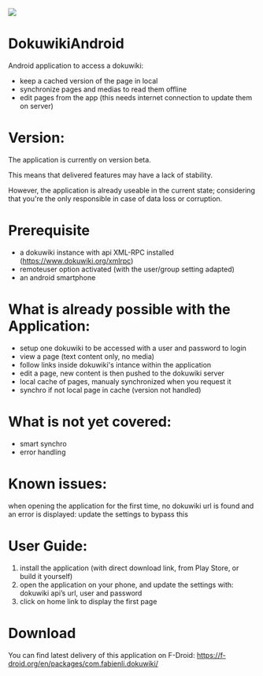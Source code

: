 <img src="https://raw.githubusercontent.com/fabienli/DokuwikiAndroid/master/logo.png"/>

# DokuwikiAndroid
Android application to access a dokuwiki:
- keep a cached version of the page in local
- synchronize pages and medias to read them offline
- edit pages from the app (this needs internet connection to update them on server)

# Version:
The application is currently on version beta.

This means that delivered features may have a lack of stability.

However, the application is already useable in the current state; considering that you're the only responsible in case of data loss or corruption.

# Prerequisite
- a dokuwiki instance with api XML-RPC installed (https://www.dokuwiki.org/xmlrpc)
- remoteuser option activated (with the user/group setting adapted)
- an android smartphone

# What is already possible with the Application:
- setup one dokuwiki to be accessed with a user and password to login
- view a page (text content only, no media)
- follow links inside dokuwiki's intance within the application
- edit a page, new content is then pushed to the dokuwiki server
- local cache of pages, manualy synchronized when you request it
- synchro if not local page in cache (version not handled)

# What is not yet covered:
- smart synchro
- error handling

# Known issues:
when opening the application for the first time, no dokuwiki url is found and an error is displayed: update the settings to bypass this

# User Guide:
1. install the application (with direct download link, from Play Store, or build it yourself)
2. open the application on your phone, and update the settings with: dokuwiki api’s url, user and password
3. click on home link to display the first page

# Download
You can find latest delivery of this application on F-Droid: https://f-droid.org/en/packages/com.fabienli.dokuwiki/
